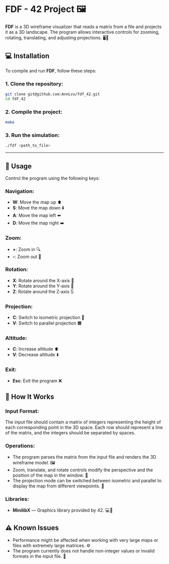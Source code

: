 # FDF - 42 Project 🖼️

**FDF** is a 3D wireframe visualizer that reads a matrix from a file and projects it as a 3D landscape. The program allows interactive controls for zooming, rotating, translating, and adjusting projections. 🖥️🔧

## 💻 Installation

To compile and run **FDF**, follow these steps:

### 1. Clone the repository:
```bash
git clone git@github.com:AnnLvu/fdf_42.git
cd fdf_42
   ```   

### 2. Compile the project:
   ```bash   
   make
   ```   

### 3. Run the simulation:
   ```bash   
   ./fdf <path_to_file>
   ```  

---

## 🚀 Usage

Control the program using the following keys:

### Navigation:
- **W**: Move the map up ⬆️
- **S**: Move the map down ⬇️
- **A**: Move the map left ⬅️
- **D**: Move the map right ➡️

### Zoom:
- **+**: Zoom in 🔍
- **-**: Zoom out 🔎

### Rotation:
- **X**: Rotate around the X-axis 🔄
- **Y**: Rotate around the Y-axis 🔁
- **Z**: Rotate around the Z-axis 🔃

### Projection:
- **C**: Switch to isometric projection 🔲
- **V**: Switch to parallel projection 🟧

### Altitude:
- **C**: Increase altitude ⬆️
- **V**: Decrease altitude ⬇️

### Exit:
- **Esc**: Exit the program ❌

## 🧠 How It Works

### Input Format:
The input file should contain a matrix of integers representing the height of each corresponding point in the 3D space. Each row should represent a line of the matrix, and the integers should be separated by spaces.

### Operations:
- The program parses the matrix from the input file and renders the 3D wireframe model. 🖼️
- Zoom, translate, and rotate controls modify the perspective and the position of the map in the window. 🔧
- The projection mode can be switched between isometric and parallel to display the map from different viewpoints. 🔁

### Libraries:
- **MinilibX** — Graphics library provided by 42. 💻🎨

## ⚠️ Known Issues
- Performance might be affected when working with very large maps or files with extremely large matrices. ⚙️
- The program currently does not handle non-integer values or invalid formats in the input file. 🚫
